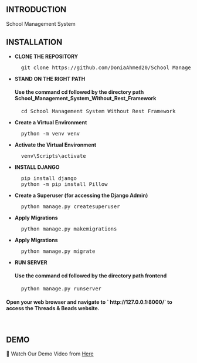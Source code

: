 
## **INTRODUCTION**

School Management System


## **INSTALLATION**

- **CLONE THE REPOSITORY**
  <pre>
    git clone https://github.com/DoniaAhmed20/School_Management_System_Without_Rest_Framework.git
  </pre>

- **STAND ON THE RIGHT PATH**
  <h4>Use the command cd followed by the directory path School_Management_System_Without_Rest_Framework</h4>
  <pre>
    cd School_Management_System_Without_Rest_Framework
  </pre>

- **Create a Virtual Environment**
  <pre>
    python -m venv venv
  </pre>

- **Activate the Virtual Environment**
  <pre>
    venv\Scripts\activate
  </pre>

- **INSTALL DJANGO**
  <pre>
    pip install django
    python -m pip install Pillow
  </pre>

- **Create a Superuser (for accessing the Django Admin)**
  <pre>
    python manage.py createsuperuser
  </pre>

- **Apply Migrations**
  <pre>
    python manage.py makemigrations
  </pre>

- **Apply Migrations**
  <pre>
    python manage.py migrate
  </pre>

- **RUN SERVER**
  <h4>Use the command cd followed by the directory path frontend</h4>
  <pre>
    python manage.py runserver 
  </pre>

  
<h4>Open your web browser and navigate to ` http://127.0.0.1:8000/` to access the Threads & Beads website.</h4><br>


## **DEMO**

🎥 Watch Our Demo Video from [Here](https://drive.google.com/file/d/1wkwUTce0U9WOGRiil0z88sVuvQwVwXRk/view?usp=sharing)
